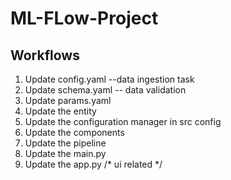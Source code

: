 # ML-FLow-Project



## Workflows

1. Update config.yaml --data ingestion task
2. Update schema.yaml  -- data validation
3. Update params.yaml
4. Update the entity
5. Update the configuration manager in src config
6. Update the components
7. Update the pipeline
8. Update the main.py
9. Update the app.py /* ui related */